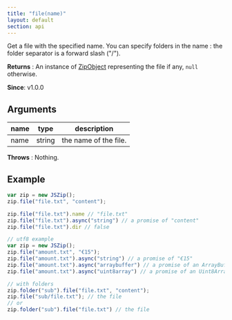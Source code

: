 ```yaml
---
title: "file(name)"
layout: default
section: api
---
```


Get a file with the specified name. You can specify folders
in the name : the folder separator is a forward slash ("/").

__Returns__ : An instance of [ZipObject]({{site.baseurl}}/documentation/api_zipobject.php) representing
the file if any, `null` otherwise.

__Since__: v1.0.0

## Arguments

name | type   | description
-----|--------|-------------
name | string | the name of the file.

__Throws__ : Nothing.

<!-- __Complexity__ : This is a simple lookup in **O(1)**. -->

## Example

```js
var zip = new JSZip();
zip.file("file.txt", "content");

zip.file("file.txt").name // "file.txt"
zip.file("file.txt").async("string") // a promise of "content"
zip.file("file.txt").dir // false

// utf8 example
var zip = new JSZip();
zip.file("amount.txt", "€15");
zip.file("amount.txt").async("string") // a promise of "€15"
zip.file("amount.txt").async("arraybuffer") // a promise of an ArrayBuffer containing €15 encoded as utf8
zip.file("amount.txt").async("uint8array") // a promise of an Uint8Array containing €15 encoded as utf8

// with folders
zip.folder("sub").file("file.txt", "content");
zip.file("sub/file.txt"); // the file
// or
zip.folder("sub").file("file.txt") // the file
```


